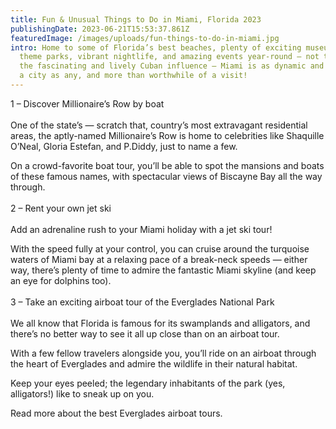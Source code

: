 ```yaml
---
title: Fun & Unusual Things to Do in Miami, Florida 2023
publishingDate: 2023-06-21T15:53:37.861Z
featuredImage: /images/uploads/fun-things-to-do-in-miami.jpg
intro: Home to some of Florida’s best beaches, plenty of exciting museums and
  theme parks, vibrant nightlife, and amazing events year-round — not to mention
  the fascinating and lively Cuban influence — Miami is as dynamic and thriving
  a city as any, and more than worthwhile of a visit!
---
```



1 – Discover Millionaire’s Row by boat\
\
One of the state’s — scratch that, country’s most extravagant residential areas, the aptly-named Millionaire’s Row is home to celebrities like Shaquille O’Neal, Gloria Estefan, and P.Diddy, just to name a few.

On a crowd-favorite boat tour, you’ll be able to spot the mansions and boats of these famous names, with spectacular views of Biscayne Bay all the way through.\
\
2 – Rent your own jet ski\
\
Add an adrenaline rush to your Miami holiday with a jet ski tour!

With the speed fully at your control, you can cruise around the turquoise waters of Miami bay at a relaxing pace of a break-neck speeds — either way, there’s plenty of time to admire the fantastic Miami skyline (and keep an eye for dolphins too).\
\
3 – Take an exciting airboat tour of the Everglades National Park\
\
We all know that Florida is famous for its swamplands and alligators, and there’s no better way to see it all up close than on an airboat tour.

With a few fellow travelers alongside you, you’ll ride on an airboat through the heart of Everglades and admire the wildlife in their natural habitat.

Keep your eyes peeled; the legendary inhabitants of the park (yes, alligators!) like to sneak up on you.

Read more about the best Everglades airboat tours.